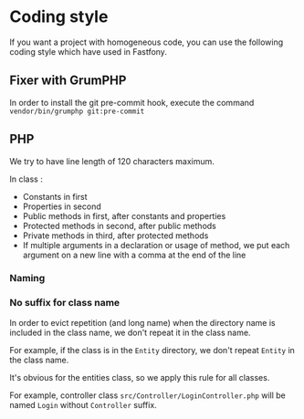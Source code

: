 # Coding style

If you want a project with homogeneous code, you can use the following coding style which have used in Fastfony.

## Fixer with GrumPHP

In order to install the git pre-commit hook, execute the command `vendor/bin/grumphp git:pre-commit`

## PHP

We try to have line length of 120 characters maximum.

In class :

- Constants in first
- Properties in second
- Public methods in first, after constants and properties
- Protected methods in second, after public methods
- Private methods in third, after protected methods
- If multiple arguments in a declaration or usage of method, we put each argument on a new line with a comma at the end of the line

### Naming

### No suffix for class name

In order to evict repetition (and long name) when the directory name is included in the class name, we don't repeat it in the class name.

For example, if the class is in the `Entity` directory, we don't repeat `Entity` in the class name.

It's obvious for the entities class, so we apply this rule for all classes.

For example, controller class `src/Controller/LoginController.php` will be named `Login` without `Controller` suffix.
